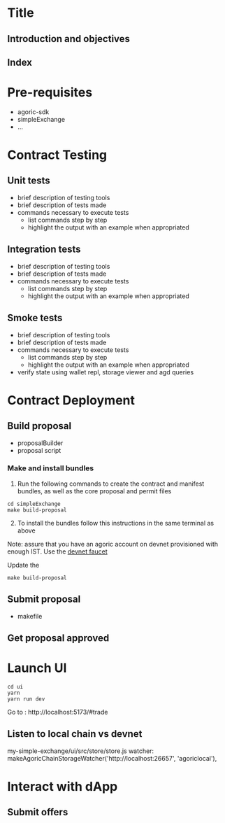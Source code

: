 # Title

## Introduction and objectives

## Index

# Pre-requisites

- agoric-sdk
- simpleExchange
- ...

# Contract Testing

## Unit tests

- brief description of testing tools
- brief description of tests made
- commands necessary to execute tests
  - list commands step by step
  - highlight the output with an example when appropriated

## Integration tests

- brief description of testing tools
- brief description of tests made
- commands necessary to execute tests
  - list commands step by step
  - highlight the output with an example when appropriated

## Smoke tests

- brief description of testing tools
- brief description of tests made
- commands necessary to execute tests
  - list commands step by step
  - highlight the output with an example when appropriated
- verify state using wallet repl, storage viewer and agd queries

# Contract Deployment

## Build proposal

- proposalBuilder
- proposal script

### Make and install bundles

1. Run the following commands to create the contract and manifest bundles, as well as the core proposal and permit files

```shell
cd simpleExchange
make build-proposal
```

2. To install the bundles follow this instructions in the same terminal as above

Note: assure that you have an agoric account on devnet provisioned with enough IST.
Use the [devnet faucet](https://devnet.faucet.agoric.net/)

Update the 

```shell
make build-proposal

```

## Submit proposal

- makefile

## Get proposal approved

# Launch UI

```shell
cd ui
yarn
yarn run dev
```

Go to : http://localhost:5173/#trade

## Listen to local chain vs devnet

my-simple-exchange/ui/src/store/store.js
watcher: makeAgoricChainStorageWatcher('http://localhost:26657', 'agoriclocal'),

# Interact with dApp

## Submit offers
